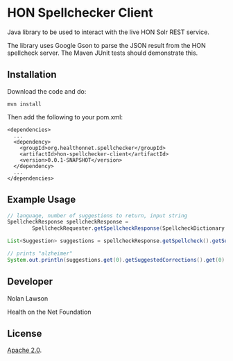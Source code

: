 HON Spellchecker Client
=========================

Java library to be used to interact with the live HON Solr REST service.

The library uses Google Gson to parse the JSON result from the HON spellcheck server.  The Maven JUnit tests should demonstrate this.

Installation
----------

Download the code and do:
```
mvn install
```

Then add the following to your pom.xml:
```
<dependencies>
  ...
  <dependency>
  	<groupId>org.healthonnet.spellchecker</groupId>
  	<artifactId>hon-spellchecker-client</artifactId>
  	<version>0.0.1-SNAPSHOT</version>
  </dependency>
  ...
</dependencies>
```

Example Usage
-----------

```java
// language, number of suggestions to return, input string
SpellcheckResponse spellcheckResponse = 
        SpellcheckRequester.getSpellcheckResponse(SpellcheckDictionary.English, 1, "alzeimer");

List<Suggestion> suggestions = spellcheckResponse.getSpellcheck().getSuggestions();

// prints "alzheimer"
System.out.println(suggestions.get(0).getSuggestedCorrections().get(0).getWord());
```

Developer
-----------

Nolan Lawson

Health on the Net Foundation

License
-----------

[Apache 2.0][1].

[1]: http://www.apache.org/licenses/LICENSE-2.0.html
